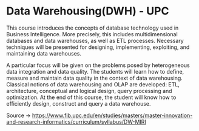 # Data Warehousing(DWH) - UPC

This course introduces the concepts of database technology used in Business Intelligence. More precisely, this includes multidimensional databases and data warehouses, as well as ETL processes. Necessary techniques will be presented for designing, implementing, exploiting, and maintaining data warehouses.

A particular focus will be given on the problems posed by heterogeneous data integration and data quality. The students will learn how to define, measure and maintain data quality in the context of data warehousing. Classical notions of data warehousing and OLAP are developed: ETL, architecture, conceptual and logical design, query processing and optimization. At the end of this course, the student will know how to efficiently design, construct and query a data warehouse.

Source -> https://www.fib.upc.edu/en/studies/masters/master-innovation-and-research-informatics/curriculum/syllabus/DW-MIRI